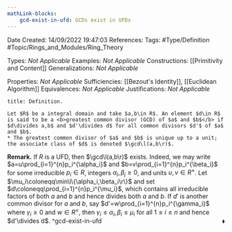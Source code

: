 ```yaml
---
mathLink-blocks:
    gcd-exist-in-ufd: GCDs exist in UFDs
---
```


<div class="topSpace"></div>

Date Created: 14/09/2022 19:47:03
References:
Tags: #Type/Definition #Topic/Rings_and_Modules/Ring_Theory

Types: <i>Not Applicable</i>
Examples: <i>Not Applicable</i>
Constructions: [[Primitivity and Content]]
Generalizations: <i>Not Applicable</i>

Properties: <i>Not Applicable</i>
Sufficiencies: [[Bezout's Identity]], [[Euclidean Algorithm]]
Equivalences: <i>Not Applicable</i>
Justifications: <i>Not Applicable</i>

``` ad-Definition
title: Definition.

Let $R$ be a integral domain and take $a,b\in R$. An element $d\in R$ is said to be a <b>greatest common divisor (GCD) of $a$ and $b$</b> if $d\divides a,b$ and $d'\divides d$ for all common divisors $d'$ of $a$ and $b$.
* The greatest common divisor of $a$ and $b$ is unique up to a unit; the associate class of $d$ is denoted $\gcd\l(a,b\r)$.

```

<b>Remark.</b> If $R$ is a UFD, then $\gcd\l(a,b\r)$ exists. Indeed, we may write $a=u\prod_{i=1}^{n}p_i^{\alpha_i}$ and $b=v\prod_{i=1}^{n}p_i^{\beta_i}$ for some irreducible $p_i\in R$, integers $\alpha_i,\beta_j\geq0$, and units $u,v\in R^\times$. Let $\mu_i\coloneqq\min\l\{\alpha_i,\beta_i\r\}$ and set $d\coloneqq\prod_{i=1}^{n}p_i^{\mu_i}$, which contains all irreducible factors of both $a$ and $b$ and hence divides both $a$ and $b$. If $d'$ is another common divisor for $a$ and $b$, say $d'=w\prod_{i=1}^{n}p_i^{\gamma_i}$ where $\gamma_i\geq0$ and $w\in R^\times$, then $\gamma_i\leq\alpha_i,\beta_i\leq\mu_i$ for all $1\leq i\leq n$ and hence $d'\divides d$.<span style="float:right;">$\blacklozenge$</span>
^gcd-exist-in-ufd
